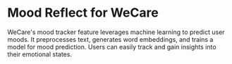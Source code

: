 # Mood Reflect for WeCare
 WeCare's mood tracker feature leverages machine learning to predict user moods. It preprocesses text, generates word embeddings, and trains a model for mood prediction. Users can easily track and gain insights into their emotional states.

